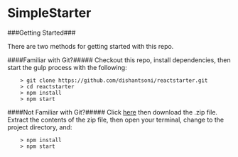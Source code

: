 # SimpleStarter

###Getting Started###

There are two methods for getting started with this repo.

####Familiar with Git?#####
Checkout this repo, install dependencies, then start the gulp process with the following:

```
	> git clone https://github.com/dishantsoni/reactstarter.git
	> cd reactstarter
	> npm install
	> npm start
```

####Not Familiar with Git?#####
Click [here](https://github.com/dishantsoni/reactstarter) then download the .zip file.  Extract the contents of the zip file, then open your terminal, change to the project directory, and:

```
	> npm install
	> npm start
```
